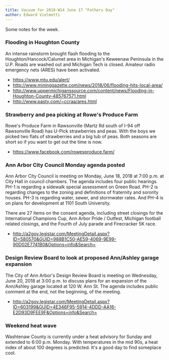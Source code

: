 ```yaml
---
title: Vacuum for 2018-W14 June 17 "Fathers Day"
author: Edward Vielmetti
---
```


Some notes for the week.

### Flooding in Houghton County

An intense rainstorm brought flash flooding to the
Houghton/Hancock/Calumet area in Michigan's Keweenaw
Peninsula in the U.P. Roads are washed out and 
Michigan Tech is closed. Amateur radio emergency
nets (ARES) have been activated.

* https://www.mtu.edu/alert/
* http://www.mininggazette.com/news/2018/06/flooding-hits-local-area/
* http://www.uppermichiganssource.com/content/news/Flooding-in-Houghton-County-485767571.html
* http://www.pasty.com/~ccraa/ares.html

### Strawberry and pea picking at Rowe's Produce Farm

Rowe's Produce Farm in Rawsonville (Martz Rd south of I-94
off Rawsonville Road) has U-Pick strawberries and peas. With
the boys we picked two flats of strawberries and a big tub of
peas. Both seasons are short so if you want to get out the
time is now.

* https://www.facebook.com/rowesproduce.farm/

### Ann Arbor City Council Monday agenda posted

Ann Arbor City Council is meeting on Monday, June 18, 2018
at 7:00 p.m. at City Hall in council chambers.  The agenda
includes four public hearings. PH-1 is regarding a
sidewalk special assessment on Green Road. PH-2 is regarding changes to
the zoning and definitions of fraternity and sorority houses.
PH-3 is regarding water, sewer, and stormwater rates. And
PH-4 is on plans for development at 1101 South University.

There are 27 items on the consent agenda, including street
closings for the International Champions Cup, Ann Arbor Pride / Outfest,
Michigan football related closings, and the Fourth of July parade
and Firecracker 5K race.

* http://a2gov.legistar.com/MeetingDetail.aspx?ID=580570&GUID=988B1C50-AE59-4069-9E99-90D02E7741B0&Options=info&Search=

### Design Review Board to look at proposed Ann/Ashley garage expansion

The City of Ann Arbor's Design Review Board is meeting
on Wednesday, June 20, 2018 at 3:00 p.m. to discuss plans for an expansion
of the Ann/Ashley garage located at 120 W. Ann St. The
agenda includes public comment at the end, not the
beginning, of the meeting.

* http://a2gov.legistar.com/MeetingDetail.aspx?ID=603199&GUID=4E346F95-5914-4DDD-AA16-E2D93D9FEE9F&Options=info&Search=

### Weekend heat wave

Washtenaw County is currently under a heat advisory for Sunday
and extended to 6:00 p.m. Monday. With temperatures in the mid 90s,
a heat index of about 100 degrees is predicted. It's a good day
to find someplace cool.

